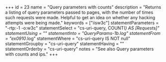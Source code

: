 +++
id = 23
name = "Query parameters with counts"
description = "Returns a listing of query parameters passed to pages, with the number of times such requests were made. Helpful to get an idea on whether any hacking attempts were being made."
keywords = ["iisw3c"]
statementParameters = "-rtp:-1 -o:w3c"
statementSelect = "cs-uri-query, COUNT(*) AS [Requests]"
statementUsing = ""
statementInto = "QueryParams-1b.log"
statementFrom = "ex0910*.log"
statementWhere = "cs-uri-query IS NOT null"
statementGroupby = "cs-uri-query"
statementHaving = ""
statementOrderby = "cs-uri-query"
notes = "See also Query parameters with counts and ips."
+++

